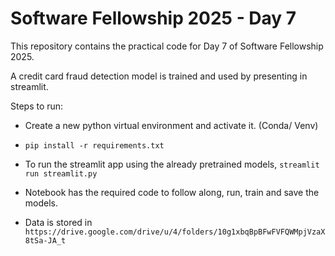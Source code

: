 # Software Fellowship 2025 - Day 7

This repository contains the practical code for Day 7 of Software Fellowship 2025.

A credit card fraud detection model is trained and used by presenting in streamlit.

Steps to run:

- Create a new python virtual environment and activate it. (Conda/ Venv)
- `pip install -r requirements.txt`

- To run the streamlit app using the already pretrained models, `streamlit run streamlit.py`
- Notebook has the required code to follow along, run, train and save the models.

- Data is stored in `https://drive.google.com/drive/u/4/folders/10g1xbqBpBFwFVFQWMpjVzaX8tSa-JA_t`


